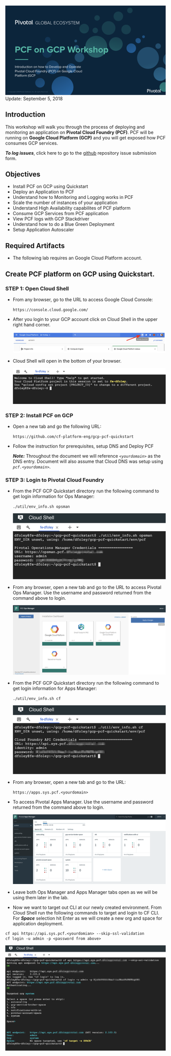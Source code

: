 ![](images/title.png)  
Update: September 5, 2018

## Introduction

This workshop will walk you through the process of deploying and monitoring an application on **Pivotal Cloud Foundry (PCF)**. PCF will be running on **Google Cloud Platform (GCP)** and you will get exposed how PCF consumes GCP services.

***To log issues***, click here to go to the [github](https://github.com/dfoleypivotal/gcp-pcf-workshop/issues) repository issue submission form.

## Objectives
- Install PCF on GCP using Quickstart
- Deploy an Application to PCF
- Understand how to Monitoring and Logging works in PCF
- Scale the number of instances of your application
- Understand High Availability capabilites of PCF platform
- Consume GCP Services from PCF application
- View PCF logs with GCP Stackdriver
- Understand how to do a Blue Green Deployment
- Setup Application Autoscaler

## Required Artifacts
- The following lab requires an Google Cloud Platform account.

## Create PCF platform on GCP using Quickstart.

### **STEP 1**: Open Cloud Shell
- From any browser, go to the URL to access Google Cloud Console:

   `https://console.cloud.google.com/`

- After you login to your GCP account click on Cloud Shell in the upper right hand corner.

    ![](images/image1.png)

- Cloud Shell will open in the bottom of your browser.

    ![](images/image2.png)

### **STEP 2**: Install PCF on GCP
- Open a new tab and go the following URL:

   `https://github.com/cf-platform-eng/gcp-pcf-quickstart`

- Follow the instruction for prerequisites, setup DNS and Deploy PCF

    ***Note:*** Throughout the document we will reference *`<yourdomain>`* as the DNS entry. Document will also assume that Cloud DNS was setup using *`pcf.<yourdomain>`*.

### **STEP 3**: Login to Pivotal Cloud Foundry

- From the PCF GCP Quickstart directory run the following command to get login information for Ops Manager:

    ```./util/env_info.sh opsman```

    ![](images/image3.png)

- From any browser, open a new tab and go to the URL to access Pivotal Ops Manager.  Use the username and password returned from the command above to login. 

    ![](images/image4.png)

- From the PCF GCP Quickstart directory run the following command to get login information for Apps Manager:

    ```./util/env_info.sh cf```

    ![](images/image5.png)

- From any browser, open a new tab and go to the URL:

   `https://apps.sys.pcf.<yourdomain>`

 - To access Pivotal Apps Manager.  Use the username and password returned from the command above to login. 

    ![](images/image6.png)

- Leave both Ops Manager and Apps Manager tabs open as we will be using them later in the lab.

- Now we want to target out CLI at our newly created environment. From Cloud Shell run the following commands to target and login to CF CLI. For ***Space*** selection hit Enter as we will create a new org and space for application deployment.

```
cf api https://api.sys.pcf.<yourdomian> --skip-ssl-validation
cf login -u admin -p <password from above>
```
![](images/image7.png)





